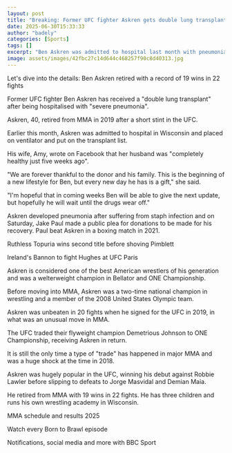 ```yaml
---
layout: post
title: "Breaking: Former UFC fighter Askren gets double lung transplant"
date: 2025-06-30T15:33:33
author: "badely"
categories: [Sports]
tags: []
excerpt: "Ben Askren was admitted to hospital last month with pneumonia."
image: assets/images/42fbc27c14d644c468257f90c8d40313.jpg
---
```


Let's dive into the details: Ben Askren retired with a record of 19 wins in 22 fights

Former UFC fighter Ben Askren has received a "double lung transplant" after being hospitalised with "severe pneumonia".

Askren, 40, retired from MMA in 2019 after a short stint in the UFC.

Earlier this month, Askren was admitted to hospital in Wisconsin and placed on ventilator and put on the transplant list.

His wife, Amy, wrote on Facebook that her husband was "completely healthy just five weeks ago".

"We are forever thankful to the donor and his family. This is the beginning of a new lifestyle for Ben, but every new day he has is a gift," she said.

"I'm hopeful that in coming weeks Ben will be able to give the next update, but hopefully he will wait until the drugs wear off."

Askren developed pneumonia after suffering from staph infection and on Saturday, Jake Paul made a public plea for donations to be made for his recovery. Paul beat Askren in a boxing match in 2021.

Ruthless Topuria wins second title before shoving Pimblett

Ireland's Bannon to fight Hughes at UFC Paris

Askren is considered one of the best American wrestlers of his generation and was a welterweight champion in Bellator and ONE Championship.

Before moving into MMA, Askren was a two-time national champion in wrestling and a member of the 2008 United States Olympic team.

Askren was unbeaten in 20 fights when he signed for the UFC in 2019, in what was an unusual move in MMA.

The UFC traded their flyweight champion Demetrious Johnson to ONE Championship, receiving Askren in return.

It is still the only time a type of "trade" has happened in major MMA and was a huge shock at the time in 2018.

Askren was hugely popular in the UFC, winning his debut against Robbie Lawler before slipping to defeats to Jorge Masvidal and Demian Maia.

He retired from MMA with 19 wins in 22 fights. He has three children and runs his own wrestling academy in Wisconsin.

MMA schedule and results 2025

Watch every Born to Brawl episode

Notifications, social media and more with BBC Sport

